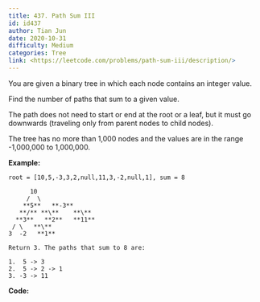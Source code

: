 ```yaml
---
title: 437. Path Sum III
id: id437
author: Tian Jun
date: 2020-10-31
difficulty: Medium
categories: Tree
link: <https://leetcode.com/problems/path-sum-iii/description/>
---
```


You are given a binary tree in which each node contains an integer value.

Find the number of paths that sum to a given value.

The path does not need to start or end at the root or a leaf, but it must go
downwards (traveling only from parent nodes to child nodes).

The tree has no more than 1,000 nodes and the values are in the range
-1,000,000 to 1,000,000.

**Example:**
            root = [10,5,-3,3,2,null,11,3,-2,null,1], sum = 8              10         /  \        **5**   **-3**       **/** **\**    **\**      **3**   **2**   **11**     / \   **\**    3  -2   **1**        Return 3. The paths that sum to 8 are:        1.  5 -> 3    2.  5 -> 2 -> 1    3. -3 -> 11    


**Code:**
